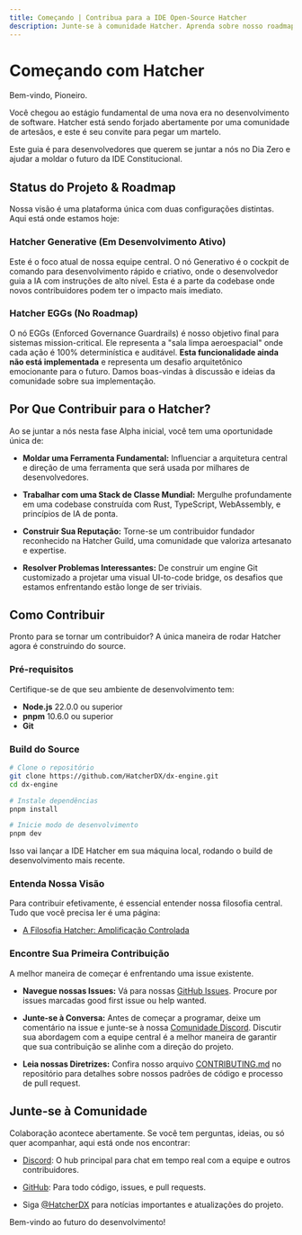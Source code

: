 ```yaml
---
title: Começando | Contribua para a IDE Open-Source Hatcher
description: Junte-se à comunidade Hatcher. Aprenda sobre nosso roadmap de desenvolvimento, veja o status atual do projeto, e descubra como você pode contribuir para a IDE open-source da era da IA.
---
```


# Começando com Hatcher

Bem-vindo, Pioneiro.

Você chegou ao estágio fundamental de uma nova era no desenvolvimento de software. Hatcher está sendo forjado abertamente por uma comunidade de artesãos, e este é seu convite para pegar um martelo.

Este guia é para desenvolvedores que querem se juntar a nós no Dia Zero e ajudar a moldar o futuro da IDE Constitucional.

## Status do Projeto & Roadmap

Nossa visão é uma plataforma única com duas configurações distintas. Aqui está onde estamos hoje:

### <DocIcon type="constitutional" inline /> Hatcher Generative (Em Desenvolvimento Ativo)

Este é o foco atual de nossa equipe central. O nó Generativo é o cockpit de comando para desenvolvimento rápido e criativo, onde o desenvolvedor guia a IA com instruções de alto nível. Esta é a parte da codebase onde novos contribuidores podem ter o impacto mais imediato.

### <DocIcon type="building" inline /> Hatcher EGGs (No Roadmap)

O nó EGGs (Enforced Governance Guardrails) é nosso objetivo final para sistemas mission-critical. Ele representa a "sala limpa aeroespacial" onde cada ação é 100% determinística e auditável. **Esta funcionalidade ainda não está implementada** e representa um desafio arquitetônico emocionante para o futuro. Damos boas-vindas à discussão e ideias da comunidade sobre sua implementação.

## Por Que Contribuir para o Hatcher?

Ao se juntar a nós nesta fase Alpha inicial, você tem uma oportunidade única de:

- **Moldar uma Ferramenta Fundamental:** Influenciar a arquitetura central e direção de uma ferramenta que será usada por milhares de desenvolvedores.

- **Trabalhar com uma Stack de Classe Mundial:** Mergulhe profundamente em uma codebase construída com Rust, TypeScript, WebAssembly, e princípios de IA de ponta.

- **Construir Sua Reputação:** Torne-se um contribuidor fundador reconhecido na Hatcher Guild, uma comunidade que valoriza artesanato e expertise.

- **Resolver Problemas Interessantes:** De construir um engine Git customizado a projetar uma visual UI-to-code bridge, os desafios que estamos enfrentando estão longe de ser triviais.

## Como Contribuir

Pronto para se tornar um contribuidor? A única maneira de rodar Hatcher agora é construindo do source.

### Pré-requisitos

Certifique-se de que seu ambiente de desenvolvimento tem:

- **Node.js** 22.0.0 ou superior
- **pnpm** 10.6.0 ou superior
- **Git**

### Build do Source

```bash
# Clone o repositório
git clone https://github.com/HatcherDX/dx-engine.git
cd dx-engine

# Instale dependências
pnpm install

# Inicie modo de desenvolvimento
pnpm dev
```

Isso vai lançar a IDE Hatcher em sua máquina local, rodando o build de desenvolvimento mais recente.

### Entenda Nossa Visão

Para contribuir efetivamente, é essencial entender nossa filosofia central. Tudo que você precisa ler é uma página:

- [A Filosofia Hatcher: Amplificação Controlada](/pt/philosophy)

### Encontre Sua Primeira Contribuição

A melhor maneira de começar é enfrentando uma issue existente.

- **Navegue nossas Issues:** Vá para nossas [GitHub Issues](https://github.com/HatcherDX/dx-engine/issues). Procure por issues marcadas good first issue ou help wanted.

- **Junte-se à Conversa:** Antes de começar a programar, deixe um comentário na issue e junte-se à nossa [Comunidade Discord](https://discord.gg/cZ7PZvnMk4). Discutir sua abordagem com a equipe central é a melhor maneira de garantir que sua contribuição se alinhe com a direção do projeto.

- **Leia nossas Diretrizes:** Confira nosso arquivo [CONTRIBUTING.md](https://github.com/HatcherDX/dx-engine/blob/main/CONTRIBUTING.md) no repositório para detalhes sobre nossos padrões de código e processo de pull request.

## Junte-se à Comunidade

Colaboração acontece abertamente. Se você tem perguntas, ideias, ou só quer acompanhar, aqui está onde nos encontrar:

- [Discord](https://discord.gg/cZ7PZvnMk4): O hub principal para chat em tempo real com a equipe e outros contribuidores.

- [GitHub](https://github.com/HatcherDX/dx-engine/): Para todo código, issues, e pull requests.

- Siga [@HatcherDX](https://twitter.com/HatcherDX) para notícias importantes e atualizações do projeto.

Bem-vindo ao futuro do desenvolvimento!

<PageCTA
  title="Pronto para Se Juntar à Revolução?"
  subtitle="Comece a contribuir para o futuro do desenvolvimento assistido por IA hoje"
  buttonText="Navegue Issues Abertas"
  buttonLink="https://github.com/HatcherDX/dx-engine/issues"
  buttonStyle="secondary"
  footer="Junte-se à nossa comunidade Discord para suporte e colaboração"
/>
